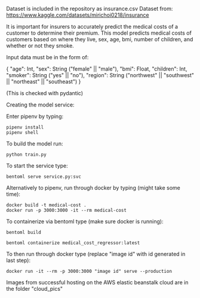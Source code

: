 Dataset is included in the repository as insurance.csv
Dataset from: https://www.kaggle.com/datasets/mirichoi0218/insurance

It is important for insurers to accurately predict the medical costs of a customer to determine their premium.
This model predicts medical costs of customers based on where they live, sex, age, bmi, number of children, and whether or not they smoke.

Input data must be in the form of:

{
	"age": Int,
	"sex": String ("female" || "male"),
	"bmi": Float,
	"children": Int,
	"smoker": String ("yes" || "no"),
	"region": String ("northwest" || "southwest" || "northeast" || "southeast")
}

(This is checked with pydantic)

Creating the model service:

Enter pipenv by typing:

	pipenv install
	pipenv shell

To build the model run:

	python train.py

To start the service type:

	bentoml serve service.py:svc

Alternatively to pipenv, run through docker by typing (might take some time):

	docker build -t medical-cost .
	docker run -p 3000:3000 -it --rm medical-cost

To containerize via bentoml type (make sure docker is running):

	bentoml build

	bentoml containerize medical_cost_regressor:latest

To then run through docker type (replace "image id" with id generated in last step):

	docker run -it --rm -p 3000:3000 "image id" serve --production

Images from successful hosting on the AWS elastic beanstalk cloud are in the folder "cloud_pics"
